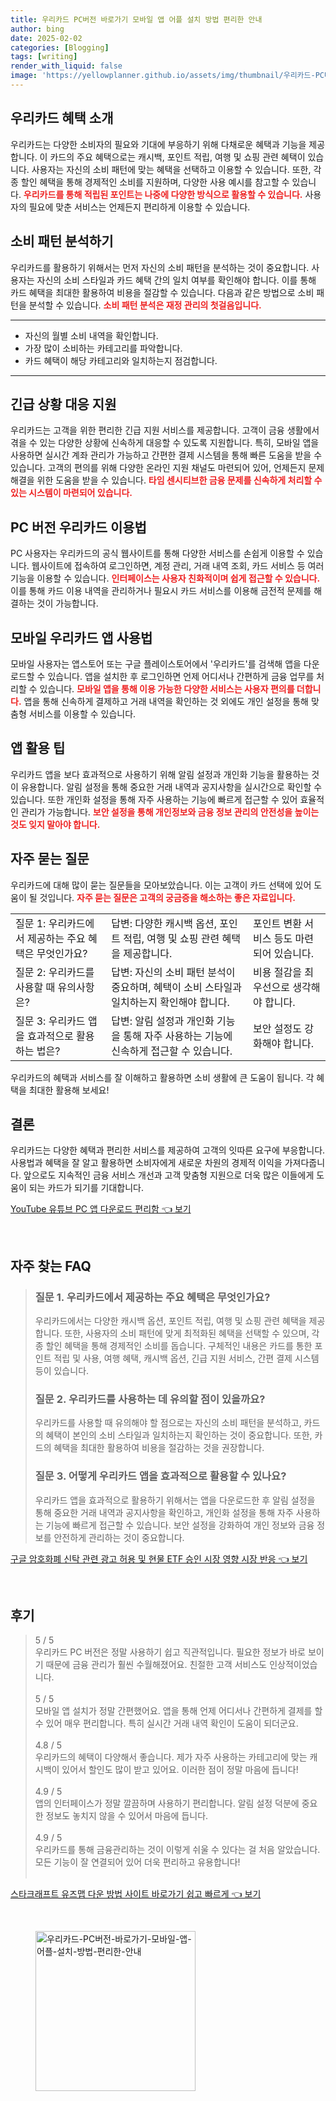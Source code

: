 ```yaml
---
title: 우리카드 PC버전 바로가기 모바일 앱 어플 설치 방법 편리한 안내
author: bing
date: 2025-02-02
categories: [Blogging]
tags: [writing]
render_with_liquid: false
image: 'https://yellowplanner.github.io/assets/img/thumbnail/우리카드-PC버전-바로가기-모바일-앱-어플-설치-방법-편리한-안내.webp'
---
```



<h2 id='우리카드 혜택 소개'>우리카드 혜택 소개</h2>

<p>우리카드는 다양한 소비자의 필요와 기대에 부응하기 위해 다채로운 혜택과 기능을 제공합니다. 이 카드의 주요 혜택으로는 캐시백, 포인트 적립, 여행 및 쇼핑 관련 혜택이 있습니다. 사용자는 자신의 소비 패턴에 맞는 혜택을 선택하고 이용할 수 있습니다. 또한, 각종 할인 혜택을 통해 경제적인 소비를 지원하며, 다양한 사용 예시를 참고할 수 있습니다. <b><span style="color: #ee2323;">우리카드를 통해 적립된 포인트는 나중에 다양한 방식으로 활용할 수 있습니다.</span></b> 사용자의 필요에 맞춘 서비스는 언제든지 편리하게 이용할 수 있습니다.</p>

<h2 id='소비 패턴 분석하기'>소비 패턴 분석하기</h2>

<p>우리카드를 활용하기 위해서는 먼저 자신의 소비 패턴을 분석하는 것이 중요합니다. 사용자는 자신의 소비 스타일과 카드 혜택 간의 일치 여부를 확인해야 합니다. 이를 통해 카드 혜택을 최대한 활용하여 비용을 절감할 수 있습니다. 다음과 같은 방법으로 소비 패턴을 분석할 수 있습니다. <b><span style="color: #ee2323;">소비 패턴 분석은 재정 관리의 첫걸음입니다.</span></b> </p>

<hr />

<ul>
    <li>자신의 월별 소비 내역을 확인합니다.</li>
    <li>가장 많이 소비하는 카테고리를 파악합니다.</li>
    <li>카드 혜택이 해당 카테고리와 일치하는지 점검합니다.</li>
</ul>

<hr />

<h2 id='긴급 상황 대응 지원'>긴급 상황 대응 지원</h2>

<p>우리카드는 고객을 위한 편리한 긴급 지원 서비스를 제공합니다. 고객이 금융 생활에서 겪을 수 있는 다양한 상황에 신속하게 대응할 수 있도록 지원합니다. 특히, 모바일 앱을 사용하면 실시간 계좌 관리가 가능하고 간편한 결제 시스템을 통해 빠른 도움을 받을 수 있습니다. 고객의 편의를 위해 다양한 온라인 지원 채널도 마련되어 있어, 언제든지 문제 해결을 위한 도움을 받을 수 있습니다. <b><span style="color: #ee2323;">타임 센시티브한 금융 문제를 신속하게 처리할 수 있는 시스템이 마련되어 있습니다.</span></b></p>

<h2 id='PC 버전 우리카드 이용법'>PC 버전 우리카드 이용법</h2>

<p>PC 사용자는 우리카드의 공식 웹사이트를 통해 다양한 서비스를 손쉽게 이용할 수 있습니다. 웹사이트에 접속하여 로그인하면, 계정 관리, 거래 내역 조회, 카드 서비스 등 여러 기능을 이용할 수 있습니다. <b><span style="color: #ee2323;">인터페이스는 사용자 친화적이며 쉽게 접근할 수 있습니다.</span></b> 이를 통해 카드 이용 내역을 관리하거나 필요시 카드 서비스를 이용해 금전적 문제를 해결하는 것이 가능합니다.</p>

<h2 id='모바일 우리카드 앱 사용법'>모바일 우리카드 앱 사용법</h2>

<p>모바일 사용자는 앱스토어 또는 구글 플레이스토어에서 '우리카드'를 검색해 앱을 다운로드할 수 있습니다. 앱을 설치한 후 로그인하면 언제 어디서나 간편하게 금융 업무를 처리할 수 있습니다. <b><span style="color: #ee2323;">모바일 앱을 통해 이용 가능한 다양한 서비스는 사용자 편의를 더합니다.</span></b> 앱을 통해 신속하게 결제하고 거래 내역을 확인하는 것 외에도 개인 설정을 통해 맞춤형 서비스를 이용할 수 있습니다.</p>

<h2 id='앱 활용 팁'>앱 활용 팁</h2>

<p>우리카드 앱을 보다 효과적으로 사용하기 위해 알림 설정과 개인화 기능을 활용하는 것이 유용합니다. 알림 설정을 통해 중요한 거래 내역과 공지사항을 실시간으로 확인할 수 있습니다. 또한 개인화 설정을 통해 자주 사용하는 기능에 빠르게 접근할 수 있어 효율적인 관리가 가능합니다. <b><span style="color: #ee2323;">보안 설정을 통해 개인정보와 금융 정보 관리의 안전성을 높이는 것도 잊지 말아야 합니다.</span></b></p>

<h2 id='자주 묻는 질문'>자주 묻는 질문</h2>

<p>우리카드에 대해 많이 묻는 질문들을 모아보았습니다. 이는 고객이 카드 선택에 있어 도움이 될 것입니다. <b><span style="color: #ee2323;">자주 묻는 질문은 고객의 궁금증을 해소하는 좋은 자료입니다.</span></b></p>

<table>
    <tr>
        <td>질문 1: 우리카드에서 제공하는 주요 혜택은 무엇인가요?</td>
        <td>답변: 다양한 캐시백 옵션, 포인트 적립, 여행 및 쇼핑 관련 혜택을 제공합니다.</td>
        <td>포인트 변환 서비스 등도 마련되어 있습니다.</td>
    </tr>
    <tr>
        <td>질문 2: 우리카드를 사용할 때 유의사항은?</td>
        <td>답변: 자신의 소비 패턴 분석이 중요하며, 혜택이 소비 스타일과 일치하는지 확인해야 합니다.</td>
        <td>비용 절감을 최우선으로 생각해야 합니다.</td>
    </tr>
    <tr>
        <td>질문 3: 우리카드 앱을 효과적으로 활용하는 법은?</td>
        <td>답변: 알림 설정과 개인화 기능을 통해 자주 사용하는 기능에 신속하게 접근할 수 있습니다.</td>
        <td>보안 설정도 강화해야 합니다.</td>
    </tr>
</table>

<p>우리카드의 혜택과 서비스를 잘 이해하고 활용하면 소비 생활에 큰 도움이 됩니다. 각 혜택을 최대한 활용해 보세요!</p>

<h2 id='결론'>결론</h2>

<p>우리카드는 다양한 혜택과 편리한 서비스를 제공하여 고객의 잇따른 요구에 부응합니다. 사용법과 혜택을 잘 알고 활용하면 소비자에게 새로운 차원의 경제적 이익을 가져다줍니다. 앞으로도 지속적인 금융 서비스 개선과 고객 맞춤형 지원으로 더욱 많은 이들에게 도움이 되는 카드가 되기를 기대합니다.</p>


<p><a class="click-button" title="YouTube 유튜브 PC 앱 다운로드 편리함" href="https://yellowplanner.github.io/posts/YouTube-%EC%9C%A0%ED%8A%9C%EB%B8%8C-PC-%EC%95%B1-%EB%8B%A4%EC%9A%B4%EB%A1%9C%EB%93%9C-%ED%8E%B8%EB%A6%AC%ED%95%A8/" rel="dofollow">YouTube 유튜브 PC 앱 다운로드 편리함 👈 보기</a></p><br>
<h2 id='자주_찾는_FAQ'>자주 찾는 FAQ</h2>
<div itemscope="" itemtype="https://schema.org/FAQPage">
<blockquote>
<div itemscope="" itemprop="mainEntity" itemtype="https://schema.org/Question">
<h3 itemprop="name">질문 1. 우리카드에서 제공하는 주요 혜택은 무엇인가요?</h3>
<div itemscope="" itemprop="acceptedAnswer" itemtype="https://schema.org/Answer">
<span itemprop="text">
<p>우리카드에서는 다양한 캐시백 옵션, 포인트 적립, 여행 및 쇼핑 관련 혜택을 제공합니다. 또한, 사용자의 소비 패턴에 맞게 최적화된 혜택을 선택할 수 있으며, 각종 할인 혜택을 통해 경제적인 소비를 돕습니다. 구체적인 내용은 카드를 통한 포인트 적립 및 사용, 여행 혜택, 캐시백 옵션, 긴급 지원 서비스, 간편 결제 시스템 등이 있습니다.</p>
</span>
</div>
</div>
<div itemscope="" itemprop="mainEntity" itemtype="https://schema.org/Question">
<h3 itemprop="name">질문 2. 우리카드를 사용하는 데 유의할 점이 있을까요?</h3>
<div itemscope="" itemprop="acceptedAnswer" itemtype="https://schema.org/Answer">
<span itemprop="text">
<p>우리카드를 사용할 때 유의해야 할 점으로는 자신의 소비 패턴을 분석하고, 카드의 혜택이 본인의 소비 스타일과 일치하는지 확인하는 것이 중요합니다. 또한, 카드의 혜택을 최대한 활용하여 비용을 절감하는 것을 권장합니다.</p>
</span>
</div>
</div>
<div itemscope="" itemprop="mainEntity" itemtype="https://schema.org/Question">
<h3 itemprop="name">질문 3. 어떻게 우리카드 앱을 효과적으로 활용할 수 있나요?</h3>
<div itemscope="" itemprop="acceptedAnswer" itemtype="https://schema.org/Answer">
<span itemprop="text">
<p>우리카드 앱을 효과적으로 활용하기 위해서는 앱을 다운로드한 후 알림 설정을 통해 중요한 거래 내역과 공지사항을 확인하고, 개인화 설정을 통해 자주 사용하는 기능에 빠르게 접근할 수 있습니다. 보안 설정을 강화하여 개인 정보와 금융 정보를 안전하게 관리하는 것이 중요합니다.</p>
</span>
</div>
</div>
</blockquote>
</div>
<p><a class="click-button" title="구글 암호화폐 신탁 관련 광고 허용 및 현물 ETF 승인 시장 영향 시장 반응" href="https://yellowplanner.github.io/posts/%EA%B5%AC%EA%B8%80-%EC%95%94%ED%98%B8%ED%99%94%ED%8F%90-%EC%8B%A0%ED%83%81-%EA%B4%80%EB%A0%A8-%EA%B4%91%EA%B3%A0-%ED%97%88%EC%9A%A9-%EB%B0%8F-%ED%98%84%EB%AC%BC-ETF-%EC%8A%B9%EC%9D%B8-%EC%8B%9C%EC%9E%A5-%EC%98%81%ED%96%A5-%EC%8B%9C%EC%9E%A5-%EB%B0%98%EC%9D%91/" rel="dofollow">구글 암호화폐 신탁 관련 광고 허용 및 현물 ETF 승인 시장 영향 시장 반응 👈 보기</a></p><br>
<h2 id='후기'>후기</h2>
<div itemscope itemtype="https://schema.org/Product">
  <blockquote>
  <div itemprop="review" itemscope itemtype="https://schema.org/Review">
      <div itemprop="reviewRating" itemscope itemtype="https://schema.org/Rating"> <span itemprop="ratingValue">5</span> / <span itemprop="bestRating">5</span> </div>
      <span itemprop="reviewBody">우리카드 PC 버전은 정말 사용하기 쉽고 직관적입니다. 필요한 정보가 바로 보이기 때문에 금융 관리가 훨씬 수월해졌어요. 친절한 고객 서비스도 인상적이었습니다.</span>
  </div>
  <br>
  <div itemprop="review" itemscope itemtype="https://schema.org/Review">
      <div itemprop="reviewRating" itemscope itemtype="https://schema.org/Rating"> <span itemprop="ratingValue">5</span> / <span itemprop="bestRating">5</span> </div>
      <span itemprop="reviewBody">모바일 앱 설치가 정말 간편했어요. 앱을 통해 언제 어디서나 간편하게 결제를 할 수 있어 매우 편리합니다. 특히 실시간 거래 내역 확인이 도움이 되더군요.</span>
  </div>
  <br>
  <div itemprop="review" itemscope itemtype="https://schema.org/Review">
      <div itemprop="reviewRating" itemscope itemtype="https://schema.org/Rating"> <span itemprop="ratingValue">4.8</span> / <span itemprop="bestRating">5</span> </div>
      <span itemprop="reviewBody">우리카드의 혜택이 다양해서 좋습니다. 제가 자주 사용하는 카테고리에 맞는 캐시백이 있어서 할인도 많이 받고 있어요. 이러한 점이 정말 마음에 듭니다!</span>
  </div>
  <br>
  <div itemprop="review" itemscope itemtype="https://schema.org/Review">
      <div itemprop="reviewRating" itemscope itemtype="https://schema.org/Rating"> <span itemprop="ratingValue">4.9</span> / <span itemprop="bestRating">5</span> </div>
      <span itemprop="reviewBody">앱의 인터페이스가 정말 깔끔하며 사용하기 편리합니다. 알림 설정 덕분에 중요한 정보도 놓치지 않을 수 있어서 마음에 듭니다.</span>
  </div>
  <br>
  <div itemprop="review" itemscope itemtype="https://schema.org/Review">
      <div itemprop="reviewRating" itemscope itemtype="https://schema.org/Rating"> <span itemprop="ratingValue">4.9</span> / <span itemprop="bestRating">5</span> </div>
      <span itemprop="reviewBody">우리카드를 통해 금융관리하는 것이 이렇게 쉬울 수 있다는 걸 처음 알았습니다. 모든 기능이 잘 연결되어 있어 더욱 편리하고 유용합니다!</span>
  </div>
  <br>
  </blockquote>
</div>
<p><a class="click-button" title="스타크래프트 유즈맵 다운 방법 사이트 바로가기 쉽고 빠르게" href="https://yellowplanner.github.io/posts/%EC%8A%A4%ED%83%80%ED%81%AC%EB%9E%98%ED%94%84%ED%8A%B8-%EC%9C%A0%EC%A6%88%EB%A7%B5-%EB%8B%A4%EC%9A%B4-%EB%B0%A9%EB%B2%95-%EC%82%AC%EC%9D%B4%ED%8A%B8-%EB%B0%94%EB%A1%9C%EA%B0%80%EA%B8%B0-%EC%89%BD%EA%B3%A0-%EB%B9%A0%EB%A5%B4%EA%B2%8C/" rel="dofollow">스타크래프트 유즈맵 다운 방법 사이트 바로가기 쉽고 빠르게 👈 보기</a></p><br>
<figure class="image"><img src="https://yellowplanner.github.io/assets/img/thumbnail/우리카드-PC버전-바로가기-모바일-앱-어플-설치-방법-편리한-안내.webp" alt="우리카드-PC버전-바로가기-모바일-앱-어플-설치-방법-편리한-안내" width="256" height="256"></figure>
